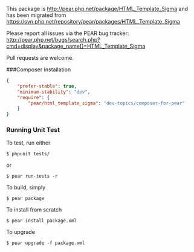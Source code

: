 This package is http://pear.php.net/package/HTML_Template_Sigma and has been migrated from https://svn.php.net/repository/pear/packages/HTML_Template_Sigma

Please report all issues via the PEAR bug tracker: http://pear.php.net/bugs/search.php?cmd=display&package_name[]=HTML_Template_Sigma

Pull requests are welcome.


###Composer Installation

```json
{
    "prefer-stable": true,
    "minimum-stability": "dev",
    "require": {
        "pear/html_template_sigma": "dev-topics/composer-for-pear"
    }
}
```

### Running Unit Test

To test, run either
```
$ phpunit tests/
```
  or
```
$ pear run-tests -r
```


To build, simply
```
$ pear package
```
To install from scratch
```
$ pear install package.xml
```
To upgrade
```
$ pear upgrade -f package.xml
```